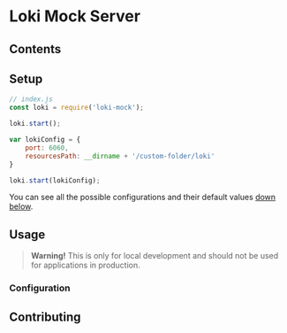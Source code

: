 # Loki Mock Server

## Contents

## Setup

```js
// index.js
const loki = require('loki-mock');

loki.start();
```

```js
var lokiConfig = {
    port: 6060,
    resourcesPath: __dirname + '/custom-folder/loki'
}

loki.start(lokiConfig);
```

You can see all the possible configurations and their default values [down below](#configuration).

## Usage

> **Warning!** This is only for local development and should not be used for applications in production.

### Configuration 

## Contributing

